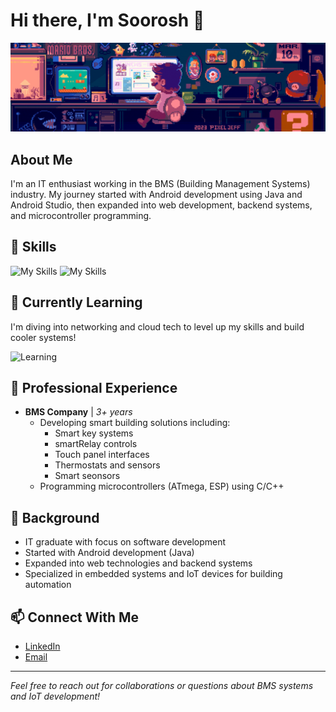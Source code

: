 # Hi there, I'm Soorosh 👋

![Banner](./banner.gif)

## About Me
I'm an IT enthusiast working in the BMS (Building Management Systems) industry. My journey started with Android development using Java and Android Studio, then expanded into web development, backend systems, and microcontroller programming.

## 🔧 Skills
![My Skills](https://skillicons.dev/icons?i=androidstudio,java,flutter,dart,arduino,raspberrypi)
![My Skills](https://skillicons.dev/icons?i=,c,cpp,postman,php,xd,wordpress)

## 🌱 Currently Learning
I'm diving into networking and cloud tech to level up my skills and build cooler systems!

![Learning](https://skillicons.dev/icons?i=aws,azure,docker,kubernetes,linux,py)

## 💼 Professional Experience
- **BMS Company** | *3+ years*
  - Developing smart building solutions including:
    - Smart key systems
    - smartRelay controls
    - Touch panel interfaces
    - Thermostats and sensors
    - Smart seonsors 
  - Programming microcontrollers (ATmega, ESP) using C/C++

## 🌱 Background
- IT graduate with focus on software development
- Started with Android development (Java)
- Expanded into web technologies and backend systems
- Specialized in embedded systems and IoT devices for building automation

## 📫 Connect With Me
<!-- Add your social media links here -->
- [LinkedIn](www.linkedin.com/in/sourosh-tahvilian)
- [Email](soorosh.st@gmail.com)

---
*Feel free to reach out for collaborations or questions about BMS systems and IoT development!*
